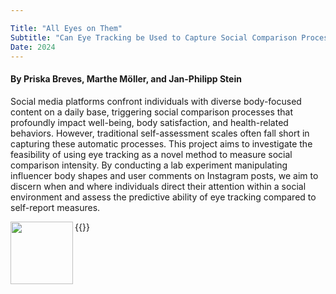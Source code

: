 ```yaml
---

Title: "All Eyes on Them"
Subtitle: "Can Eye Tracking be Used to Capture Social Comparison Processes?"
Date: 2024 
---
```


#### By Priska Breves, Marthe Möller, and Jan-Philipp Stein

Social media platforms confront individuals with diverse body-focused content on a daily base, triggering social comparison processes that profoundly impact well-being, body satisfaction, and health-related behaviors. However, traditional self-assessment scales often fall short in capturing these automatic processes. This project aims to investigate the feasibility of using eye tracking as a novel method to measure social comparison intensity. By conducting a lab experiment manipulating influencer body shapes and user comments on Instagram posts, we aim to discern when and where individuals direct their attention within a social environment and assess the predictive ability of eye tracking compared to self-report measures.


{{<img align="left" width="100" height="100" src="https://digicomlab.github.io/static/profile_pic/ai.jpg">}}